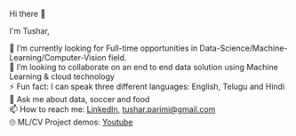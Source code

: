 Hi there 👋

I'm Tushar,

🔭 I’m currently looking for Full-time opportunities in Data-Science/Machine-Learning/Computer-Vision field.
\
🌱 I’m looking to collaborate on an end to end data solution using Machine Learning & cloud technology
\
⚡ Fun fact: I can speak three different languages: English, Telugu and Hindi
\
💬 Ask me about data, soccer and food
\
📫 How to reach me: [LinkedIn](www.linkedin.com/in/tushar-sai), tushar.parimi@gmail.com
\
:roll_eyes: ML/CV Project demos: [Youtube](https://www.youtube.com/@tusharparimi2699)

